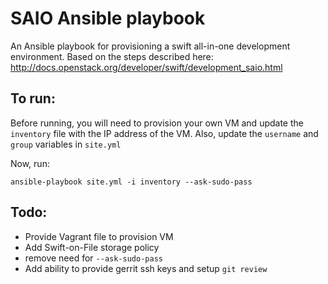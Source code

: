 SAIO Ansible playbook
=========

An Ansible playbook for provisioning a swift all-in-one development environment.
Based on the steps described here: http://docs.openstack.org/developer/swift/development_saio.html

## To run:
Before running, you will need to provision your own VM and update the `inventory` file with the IP address of the VM. Also, update the `username` and `group` variables in `site.yml`

Now, run:
~~~
ansible-playbook site.yml -i inventory --ask-sudo-pass
~~~

## Todo:
* Provide Vagrant file to provision VM
* Add Swift-on-File storage policy
* remove need for `--ask-sudo-pass`
* Add ability to provide gerrit ssh keys and setup `git review`

